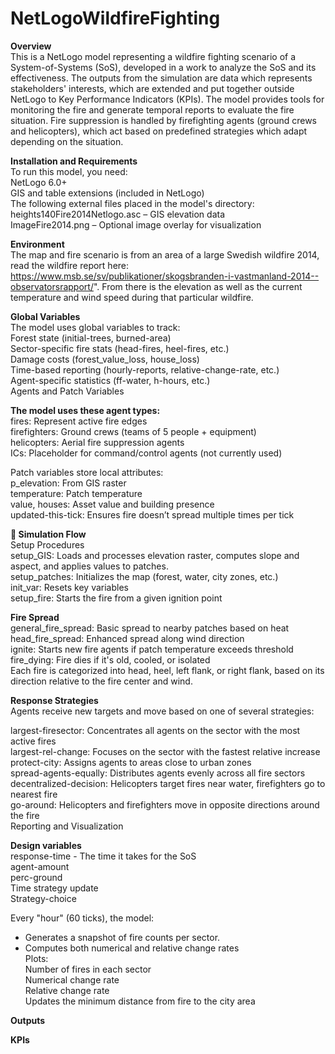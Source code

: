 # NetLogoWildfireFighting
**Overview**<br/>
This is a NetLogo model representing a wildfire fighting scenario of a System-of-Systems (SoS), developed in a work to analyze the SoS and its effectiveness. The outputs from the simulation are data which represents stakeholders' interests, which are extended and put together outside NetLogo to Key Performance Indicators (KPIs). The model provides tools for monitoring the fire and generate temporal reports to evaluate the fire situation. Fire suppression is handled by firefighting agents (ground crews and helicopters), which act based on predefined strategies which adapt depending on the situation.

**Installation and Requirements**<br/>
To run this model, you need: <br/>
NetLogo 6.0+<br/>
GIS and table extensions (included in NetLogo)<br/>
The following external files placed in the model's directory:<br/>
heights140Fire2014Netlogo.asc – GIS elevation data<br/>
ImageFire2014.png – Optional image overlay for visualization<br/>

**Environment**<br/>
The map and fire scenario is from an area of a large Swedish wildfire 2014, read the wildfire report here: https://www.msb.se/sv/publikationer/skogsbranden-i-vastmanland-2014--observatorsrapport/". From there is the elevation as well as the current temperature and wind speed during that particular wildfire.

**Global Variables**<br/>
The model uses global variables to track:<br/>
Forest state (initial-trees, burned-area)<br/>
Sector-specific fire stats (head-fires, heel-fires, etc.)<br/>
Damage costs (forest_value_loss, house_loss)<br/>
Time-based reporting (hourly-reports, relative-change-rate, etc.)<br/>
Agent-specific statistics (ff-water, h-hours, etc.)<br/>
Agents and Patch Variables<br/>

**The model uses these agent types:**<br/>
fires: Represent active fire edges<br/>
firefighters: Ground crews (teams of 5 people + equipment)<br/>
helicopters: Aerial fire suppression agents<br/>
ICs: Placeholder for command/control agents (not currently used)<br/>

Patch variables store local attributes:<br/>
p_elevation: From GIS raster<br/>
temperature: Patch temperature<br/>
value, houses: Asset value and building presence<br/>
updated-this-tick: Ensures fire doesn’t spread multiple times per tick<br/>

**🔄 Simulation Flow**<br/>
Setup Procedures<br/>
setup_GIS: Loads and processes elevation raster, computes slope and aspect, and applies values to patches.<br/>
setup_patches: Initializes the map (forest, water, city zones, etc.)<br/>
init_var: Resets key variables<br/>
setup_fire: Starts the fire from a given ignition point<br/>

**Fire Spread**<br/>
general_fire_spread: Basic spread to nearby patches based on heat<br/>
head_fire_spread: Enhanced spread along wind direction<br/>
ignite: Starts new fire agents if patch temperature exceeds threshold<br/>
fire_dying: Fire dies if it's old, cooled, or isolated<br/>
Each fire is categorized into head, heel, left flank, or right flank, based on its direction relative to the fire center and wind.<br/>

**Response Strategies**<br/>
Agents receive new targets and move based on one of several strategies:<br/>

largest-firesector: Concentrates all agents on the sector with the most active fires<br/>
largest-rel-change: Focuses on the sector with the fastest relative increase<br/>
protect-city: Assigns agents to areas close to urban zones<br/>
spread-agents-equally: Distributes agents evenly across all fire sectors<br/>
decentralized-decision: Helicopters target fires near water, firefighters go to nearest fire<br/>
go-around: Helicopters and firefighters move in opposite directions around the fire<br/>
Reporting and Visualization<br/>

**Design variables**<br/>
response-time - The time it takes for the SoS <br/>
agent-amount<br/>
perc-ground<br/>
Time strategy update<br/>
Strategy-choice<br/>

Every "hour" (60 ticks), the model:<br/>
- Generates a snapshot of fire counts per sector.<br/>
- Computes both numerical and relative change rates<br/>
Plots:<br/>
Number of fires in each sector<br/>
Numerical change rate<br/>
Relative change rate<br/>
Updates the minimum distance from fire to the city area<br/>


**Outputs**

**KPIs**
